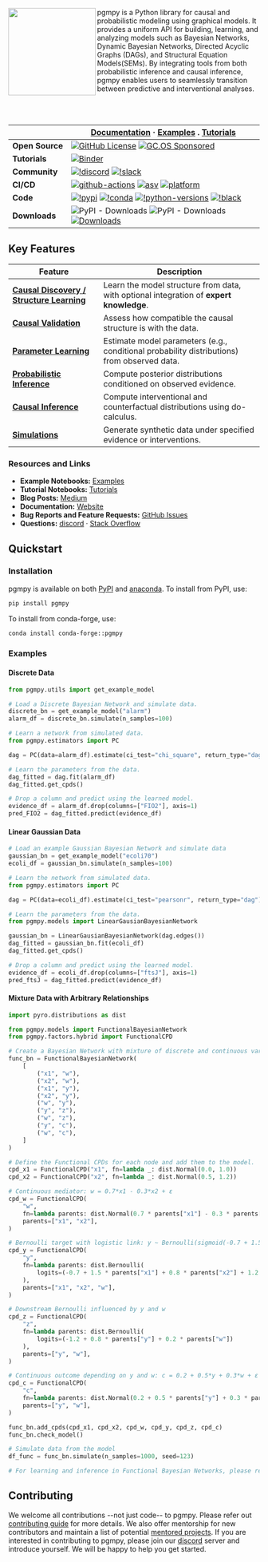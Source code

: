 <div>

<a href="https://www.pgmpy.org"><img src="https://raw.githubusercontent.com/pgmpy/pgmpy/dev/logo/logo_color.png" width="175" align="left" /></a>
pgmpy is a Python library for causal and probabilistic modeling using graphical models. It provides a uniform API for building, learning, and analyzing models such as Bayesian Networks, Dynamic Bayesian Networks, Directed Acyclic Graphs (DAGs), and Structural Equation Models(SEMs). By integrating tools from both probabilistic inference and causal inference, pgmpy enables users to seamlessly transition between predictive and interventional analyses.
</div>

<br/>
<br/>

|  | **[Documentation](https://pgmpy.org/)** · **[Examples](https://pgmpy.org/examples.html)** . **[Tutorials](https://github.com/pgmpy/pgmpy_tutorials)** |
|---|---|
| **Open&#160;Source** | [![GitHub License](https://img.shields.io/github/license/pgmpy/pgmpy)](https://github.com/pgmpy/pgmpy/blob/main/LICENSE) [![GC.OS Sponsored](https://img.shields.io/badge/GC.OS-Sponsored%20Project-orange.svg?style=flat&colorA=0eac92&colorB=2077b4)](https://gc-os-ai.github.io/) |
| **Tutorials** | [![Binder](https://mybinder.org/badge_logo.svg)](https://mybinder.org/v2/gh/pgmpy/pgmpy/dev?filepath=examples)
| **Community** | [![!discord](https://img.shields.io/static/v1?logo=discord&label=discord&message=chat&color=lightgreen)](https://discord.gg/DRkdKaumBs) [![!slack](https://img.shields.io/static/v1?logo=linkedin&label=LinkedIn&message=news&color=lightblue)](https://www.linkedin.com/company/pgmpy/)  |
| **CI/CD** | [![github-actions](https://img.shields.io/github/actions/workflow/status/pgmpy/pgmpy/ci.yml?logo=github)](https://github.com/pgmpy/pgmpy/actions/workflows/ci.yml) [![asv](http://img.shields.io/badge/benchmarked%20by-asv-blue.svg?style=flat)](http://pgmpy.org/pgmpy-benchmarks/) [![platform](https://img.shields.io/conda/pn/conda-forge/pgmpy)](https://github.com/pgmpy/pgmpy) |
| **Code** |  [![!pypi](https://img.shields.io/pypi/v/pgmpy?color=orange)](https://pypi.org/project/pgmpy/) [![!conda](https://img.shields.io/conda/vn/conda-forge/pgmpy)](https://anaconda.org/conda-forge/pgmpy) [![!python-versions](https://img.shields.io/pypi/pyversions/pgmpy)](https://www.python.org/) [![!black](https://img.shields.io/badge/code%20style-black-000000.svg)](https://github.com/psf/black)  |
| **Downloads** | ![PyPI - Downloads](https://img.shields.io/pypi/dw/pgmpy) ![PyPI - Downloads](https://img.shields.io/pypi/dm/pgmpy) [![Downloads](https://static.pepy.tech/personalized-badge/pgmpy?period=total&units=international_system&left_color=grey&right_color=blue&left_text=cumulative%20(pypi))](https://pepy.tech/project/pgmpy) |

## Key Features

| Feature | Description |
|--------|-------------|
| [**Causal Discovery / Structure Learning**](https://pgmpy.org/examples/Structure%20Learning%20in%20Bayesian%20Networks.html) | Learn the model structure from data, with optional integration of **expert knowledge**. |
| [**Causal Validation**](https://pgmpy.org/metrics/metrics.html) | Assess how compatible the causal structure is with the data. |
| [**Parameter Learning**](https://pgmpy.org/examples/Learning%20Parameters%20in%20Discrete%20Bayesian%20Networks.html) | Estimate model parameters (e.g., conditional probability distributions) from observed data. |
| [**Probabilistic Inference**](https://pgmpy.org/examples/Inference%20in%20Discrete%20Bayesian%20Networks.html) | Compute posterior distributions conditioned on observed evidence. |
| [**Causal Inference**](https://pgmpy.org/examples/Causal%20Inference.html) | Compute interventional and counterfactual distributions using do-calculus. |
| [**Simulations**](https://github.com/pgmpy/pgmpy/blob/dev/examples/Simulating_Data.ipynb) | Generate synthetic data under specified evidence or interventions. |

### Resources and Links
- **Example Notebooks:** [Examples](https://github.com/pgmpy/pgmpy/tree/dev/examples)
- **Tutorial Notebooks:** [Tutorials](https://github.com/pgmpy/pgmpy_notebook)
- **Blog Posts:** [Medium](https://medium.com/@ankurankan_23083)
- **Documentation:** [Website](https://pgmpy.org/)
- **Bug Reports and Feature Requests:** [GitHub Issues](https://github.com/pgmpy/pgmpy/issues)
- **Questions:** [discord](https://discord.gg/DRkdKaumBs) · [Stack Overflow](https://stackoverflow.com/questions/tagged/pgmpy)

## Quickstart

### Installation
pgmpy is available on both [PyPI](https://pypi.org/project/pgmpy/) and [anaconda](https://anaconda.org/conda-forge/pgmpy). To install from PyPI, use:

```bash
pip install pgmpy
```
To install from conda-forge, use:

```bash
conda install conda-forge::pgmpy
```
### Examples
#### Discrete Data
```python
from pgmpy.utils import get_example_model

# Load a Discrete Bayesian Network and simulate data.
discrete_bn = get_example_model("alarm")
alarm_df = discrete_bn.simulate(n_samples=100)

# Learn a network from simulated data.
from pgmpy.estimators import PC

dag = PC(data=alarm_df).estimate(ci_test="chi_square", return_type="dag")

# Learn the parameters from the data.
dag_fitted = dag.fit(alarm_df)
dag_fitted.get_cpds()

# Drop a column and predict using the learned model.
evidence_df = alarm_df.drop(columns=["FIO2"], axis=1)
pred_FIO2 = dag_fitted.predict(evidence_df)
```

#### Linear Gaussian Data
```python
# Load an example Gaussian Bayesian Network and simulate data
gaussian_bn = get_example_model("ecoli70")
ecoli_df = gaussian_bn.simulate(n_samples=100)

# Learn the network from simulated data.
from pgmpy.estimators import PC

dag = PC(data=ecoli_df).estimate(ci_test="pearsonr", return_type="dag")

# Learn the parameters from the data.
from pgmpy.models import LinearGausianBayesianNetwork

gaussian_bn = LinearGausianBayesianNetwork(dag.edges())
dag_fitted = gaussian_bn.fit(ecoli_df)
dag_fitted.get_cpds()

# Drop a column and predict using the learned model.
evidence_df = ecoli_df.drop(columns=["ftsJ"], axis=1)
pred_ftsJ = dag_fitted.predict(evidence_df)
```

#### Mixture Data with Arbitrary Relationships
```python
import pyro.distributions as dist

from pgmpy.models import FunctionalBayesianNetwork
from pgmpy.factors.hybrid import FunctionalCPD

# Create a Bayesian Network with mixture of discrete and continuous variables.
func_bn = FunctionalBayesianNetwork(
    [
        ("x1", "w"),
        ("x2", "w"),
        ("x1", "y"),
        ("x2", "y"),
        ("w", "y"),
        ("y", "z"),
        ("w", "z"),
        ("y", "c"),
        ("w", "c"),
    ]
)

# Define the Functional CPDs for each node and add them to the model.
cpd_x1 = FunctionalCPD("x1", fn=lambda _: dist.Normal(0.0, 1.0))
cpd_x2 = FunctionalCPD("x2", fn=lambda _: dist.Normal(0.5, 1.2))

# Continuous mediator: w = 0.7*x1 - 0.3*x2 + ε
cpd_w = FunctionalCPD(
    "w",
    fn=lambda parents: dist.Normal(0.7 * parents["x1"] - 0.3 * parents["x2"], 0.5),
    parents=["x1", "x2"],
)

# Bernoulli target with logistic link: y ~ Bernoulli(sigmoid(-0.7 + 1.5*x1 + 0.8*x2 + 1.2*w))
cpd_y = FunctionalCPD(
    "y",
    fn=lambda parents: dist.Bernoulli(
        logits=(-0.7 + 1.5 * parents["x1"] + 0.8 * parents["x2"] + 1.2 * parents["w"])
    ),
    parents=["x1", "x2", "w"],
)

# Downstream Bernoulli influenced by y and w
cpd_z = FunctionalCPD(
    "z",
    fn=lambda parents: dist.Bernoulli(
        logits=(-1.2 + 0.8 * parents["y"] + 0.2 * parents["w"])
    ),
    parents=["y", "w"],
)

# Continuous outcome depending on y and w: c = 0.2 + 0.5*y + 0.3*w + ε
cpd_c = FunctionalCPD(
    "c",
    fn=lambda parents: dist.Normal(0.2 + 0.5 * parents["y"] + 0.3 * parents["w"], 0.7),
    parents=["y", "w"],
)

func_bn.add_cpds(cpd_x1, cpd_x2, cpd_w, cpd_y, cpd_z, cpd_c)
func_bn.check_model()

# Simulate data from the model
df_func = func_bn.simulate(n_samples=1000, seed=123)

# For learning and inference in Functional Bayesian Networks, please refer to the example notebook: https://github.com/pgmpy/pgmpy/blob/dev/examples/Functional_Bayesian_Network_Tutorial.ipynb
```

## Contributing

We welcome all contributions --not just code-- to pgmpy. Please refer out
[contributing guide](https://github.com/pgmpy/pgmpy/blob/dev/Contributing.md)
for more details. We also offer mentorship for new contributors and maintain a
list of potential [mentored
projects](https://github.com/pgmpy/pgmpy/wiki/Mentored-Projects). If you are
interested in contributing to pgmpy, please join our
[discord](https://discord.gg/DRkdKaumBs) server and introduce yourself. We will
be happy to help you get started.

